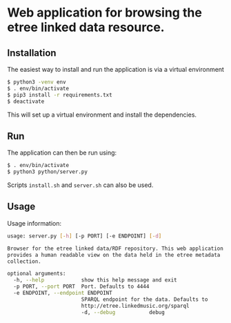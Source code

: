 # Web application for browsing the etree linked data resource.

## Installation

The easiest way to install and run the application is via a virtual environment

```bash
$ python3 -venv env
$ . env/bin/activate
$ pip3 install -r requirements.txt
$ deactivate
```

This will set up a virtual environment and install the dependencies.

## Run

The application can then be run using:

```bash
$ . env/bin/activate
$ python3 python/server.py
```

Scripts `install.sh` and `server.sh` can also be used. 

## Usage

Usage information:

```bash
usage: server.py [-h] [-p PORT] [-e ENDPOINT] [-d]

Browser for the etree linked data/RDF repository. This web application
provides a human readable view on the data held in the etree metadata
collection.

optional arguments:
  -h, --help            show this help message and exit
  -p PORT, --port PORT  Port. Defaults to 4444
  -e ENDPOINT, --endpoint ENDPOINT
                        SPARQL endpoint for the data. Defaults to
                        http://etree.linkedmusic.org/sparql
						-d, --debug           debug
```
